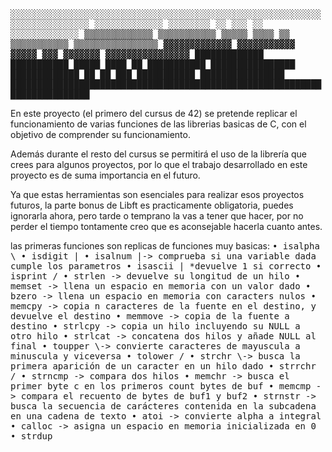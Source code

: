 <tt>
░░░░░░░░░░░░░░░░░░░░░░░░░░░░░░░░░░░░░░░░░░░░░░░░░░░░░░░░░░░░░░░░░░░░░░░░░░
░░░░░░░░░░░░░  ░░░░░░░░        ░░       ░░░        ░░        ░░░░░░░░░░░░░
▒▒▒▒▒▒▒▒▒▒▒▒▒  ▒▒▒▒▒▒▒▒▒▒▒  ▒▒▒▒▒  ▒▒▒▒  ▒▒  ▒▒▒▒▒▒▒▒▒▒▒  ▒▒▒▒▒▒▒▒▒▒▒▒▒▒▒▒
▓▓▓▓▓▓▓▓▓▓▓▓▓  ▓▓▓▓▓▓▓▓▓▓▓  ▓▓▓▓▓       ▓▓▓      ▓▓▓▓▓▓▓  ▓▓▓▓▓▓▓▓▓▓▓▓▓▓▓▓
█████████████  ███████████  █████  ████  ██  ███████████  ████████████████
█████████████        ██        ██       ███  ███████████  ████████████████
██████████████████████████████████████████████████████████████████████████
 </tt>

En este proyecto (el primero del cursus de 42) se pretende replicar el funcionamiento de varias funciones de las librerias basicas de C, con el objetivo de comprender su funcionamiento.

Además durante el resto del cursus se permitirá el uso de la librería que crees para algunos proyectos, por lo que el trabajo desarrollado en este proyecto es de suma importancia en el futuro.

Ya que estas herramientas son esenciales para realizar esos proyectos futuros, la parte bonus de Libft es practicamente obligatoria, puedes ignorarla ahora, pero tarde o temprano la vas a tener que hacer, por no perder el tiempo tontamente creo que es aconsejable hacerla cuanto antes.


las primeras funciones son replicas de funciones muy basicas:
<tt>
• isalpha \\
• isdigit  |
• isalnum  |-> comprueba si una variable dada cumple los parametros
• isascii  |            *devuelve 1 si correcto
• isprint /
• strlen  -> devuelve su longitud de un hilo
• memset  -> llena un espacio en memoria con un valor dado
• bzero   -> llena un espacio en memoria con caracters nulos
• memcpy  -> copia n caracteres de la fuente en el destino, y devuelve el destino
• memmove -> copia de la fuente a destino
• strlcpy -> copia un hilo incluyendo su NULL a otro hilo
• strlcat -> concatena dos hilos y añade NULL al final
• toupper \\-> convierte caracteres de mayuscula a minuscula y viceversa
• tolower /
• strchr  \\-> busca la primera aparición de un caracter en un hilo dado
• strrchr /
• strncmp -> compara dos hilos
• memchr  -> busca el primer byte c en los primeros count bytes de buf
• memcmp  -> compara el recuento de bytes de buf1 y buf2
• strnstr -> busca la secuencia de carácteres contenida en la subcadena en una cadena de texto
• atoi    -> convierte alpha a integral
• calloc  -> asigna un espacio en memoria inicializada en 0
• strdup
</tt>
